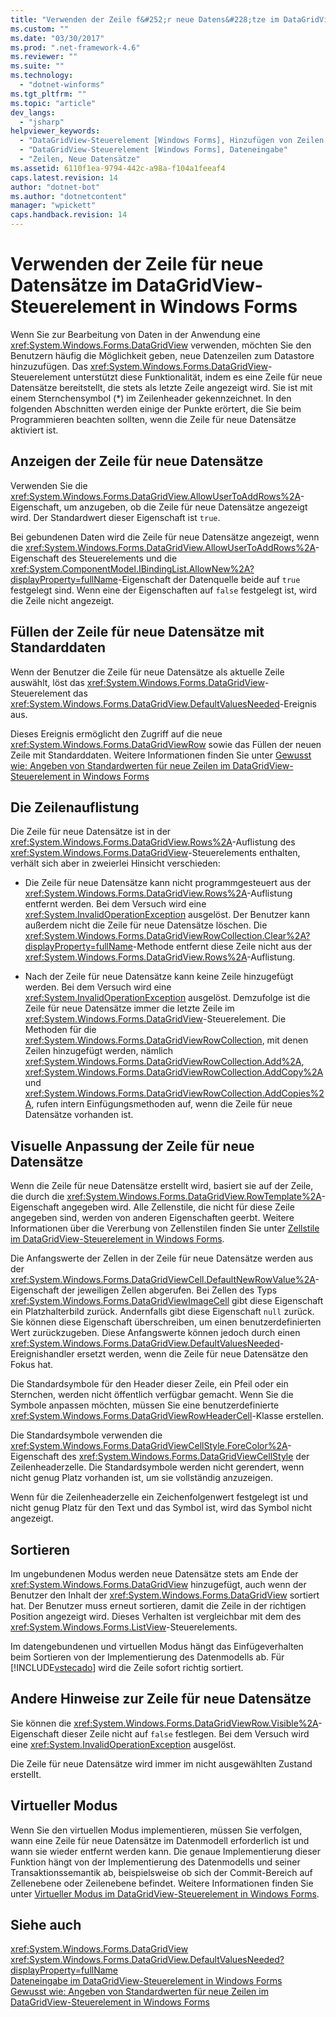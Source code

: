 ```yaml
---
title: "Verwenden der Zeile f&#252;r neue Datens&#228;tze im DataGridView-Steuerelement in Windows Forms | Microsoft Docs"
ms.custom: ""
ms.date: "03/30/2017"
ms.prod: ".net-framework-4.6"
ms.reviewer: ""
ms.suite: ""
ms.technology: 
  - "dotnet-winforms"
ms.tgt_pltfrm: ""
ms.topic: "article"
dev_langs: 
  - "jsharp"
helpviewer_keywords: 
  - "DataGridView-Steuerelement [Windows Forms], Hinzufügen von Zeilen für neue Datensätze"
  - "DataGridView-Steuerelement [Windows Forms], Dateneingabe"
  - "Zeilen, Neue Datensätze"
ms.assetid: 6110f1ea-9794-442c-a98a-f104a1feeaf4
caps.latest.revision: 14
author: "dotnet-bot"
ms.author: "dotnetcontent"
manager: "wpickett"
caps.handback.revision: 14
---
```

# Verwenden der Zeile f&#252;r neue Datens&#228;tze im DataGridView-Steuerelement in Windows Forms
Wenn Sie zur Bearbeitung von Daten in der Anwendung eine <xref:System.Windows.Forms.DataGridView> verwenden, möchten Sie den Benutzern häufig die Möglichkeit geben, neue Datenzeilen zum Datastore hinzuzufügen.  Das <xref:System.Windows.Forms.DataGridView>\-Steuerelement unterstützt diese Funktionalität, indem es eine Zeile für neue Datensätze bereitstellt, die stets als letzte Zeile angezeigt wird.  Sie ist mit einem Sternchensymbol \(\*\) im Zeilenheader gekennzeichnet.  In den folgenden Abschnitten werden einige der Punkte erörtert, die Sie beim Programmieren beachten sollten, wenn die Zeile für neue Datensätze aktiviert ist.  
  
## Anzeigen der Zeile für neue Datensätze  
 Verwenden Sie die <xref:System.Windows.Forms.DataGridView.AllowUserToAddRows%2A>\-Eigenschaft, um anzugeben, ob die Zeile für neue Datensätze angezeigt wird.  Der Standardwert dieser Eigenschaft ist `true`.  
  
 Bei gebundenen Daten wird die Zeile für neue Datensätze angezeigt, wenn die <xref:System.Windows.Forms.DataGridView.AllowUserToAddRows%2A>\-Eigenschaft des Steuerelements und die <xref:System.ComponentModel.IBindingList.AllowNew%2A?displayProperty=fullName>\-Eigenschaft der Datenquelle beide auf `true` festgelegt sind.  Wenn eine der Eigenschaften auf `false` festgelegt ist, wird die Zeile nicht angezeigt.  
  
## Füllen der Zeile für neue Datensätze mit Standarddaten  
 Wenn der Benutzer die Zeile für neue Datensätze als aktuelle Zeile auswählt, löst das <xref:System.Windows.Forms.DataGridView>\-Steuerelement das <xref:System.Windows.Forms.DataGridView.DefaultValuesNeeded>\-Ereignis aus.  
  
 Dieses Ereignis ermöglicht den Zugriff auf die neue <xref:System.Windows.Forms.DataGridViewRow> sowie das Füllen der neuen Zeile mit Standarddaten.  Weitere Informationen finden Sie unter [Gewusst wie: Angeben von Standardwerten für neue Zeilen im DataGridView\-Steuerelement in Windows Forms](../../../../docs/framework/winforms/controls/specify-default-values-for-new-rows-in-the-datagrid.md)  
  
## Die Zeilenauflistung  
 Die Zeile für neue Datensätze ist in der <xref:System.Windows.Forms.DataGridView.Rows%2A>\-Auflistung des <xref:System.Windows.Forms.DataGridView>\-Steuerelements enthalten, verhält sich aber in zweierlei Hinsicht verschieden:  
  
-   Die Zeile für neue Datensätze kann nicht programmgesteuert aus der <xref:System.Windows.Forms.DataGridView.Rows%2A>\-Auflistung entfernt werden.  Bei dem Versuch wird eine <xref:System.InvalidOperationException> ausgelöst.  Der Benutzer kann außerdem nicht die Zeile für neue Datensätze löschen.  Die <xref:System.Windows.Forms.DataGridViewRowCollection.Clear%2A?displayProperty=fullName>\-Methode entfernt diese Zeile nicht aus der <xref:System.Windows.Forms.DataGridView.Rows%2A>\-Auflistung.  
  
-   Nach der Zeile für neue Datensätze kann keine Zeile hinzugefügt werden.  Bei dem Versuch wird eine <xref:System.InvalidOperationException> ausgelöst.  Demzufolge ist die Zeile für neue Datensätze immer die letzte Zeile im <xref:System.Windows.Forms.DataGridView>\-Steuerelement.  Die Methoden für die <xref:System.Windows.Forms.DataGridViewRowCollection>, mit denen Zeilen hinzugefügt werden, nämlich <xref:System.Windows.Forms.DataGridViewRowCollection.Add%2A>, <xref:System.Windows.Forms.DataGridViewRowCollection.AddCopy%2A> und <xref:System.Windows.Forms.DataGridViewRowCollection.AddCopies%2A>, rufen intern Einfügungsmethoden auf, wenn die Zeile für neue Datensätze vorhanden ist.  
  
## Visuelle Anpassung der Zeile für neue Datensätze  
 Wenn die Zeile für neue Datensätze erstellt wird, basiert sie auf der Zeile, die durch die <xref:System.Windows.Forms.DataGridView.RowTemplate%2A>\-Eigenschaft angegeben wird.  Alle Zellenstile, die nicht für diese Zeile angegeben sind, werden von anderen Eigenschaften geerbt.  Weitere Informationen über die Vererbung von Zellenstilen finden Sie unter [Zellstile im DataGridView\-Steuerelement in Windows Forms](../../../../docs/framework/winforms/controls/cell-styles-in-the-windows-forms-datagridview-control.md).  
  
 Die Anfangswerte der Zellen in der Zeile für neue Datensätze werden aus der <xref:System.Windows.Forms.DataGridViewCell.DefaultNewRowValue%2A>\-Eigenschaft der jeweiligen Zellen abgerufen.  Bei Zellen des Typs <xref:System.Windows.Forms.DataGridViewImageCell> gibt diese Eigenschaft ein Platzhalterbild zurück.  Andernfalls gibt diese Eigenschaft `null` zurück.  Sie können diese Eigenschaft überschreiben, um einen benutzerdefinierten Wert zurückzugeben.  Diese Anfangswerte können jedoch durch einen <xref:System.Windows.Forms.DataGridView.DefaultValuesNeeded>\-Ereignishandler ersetzt werden, wenn die Zeile für neue Datensätze den Fokus hat.  
  
 Die Standardsymbole für den Header dieser Zeile, ein Pfeil oder ein Sternchen, werden nicht öffentlich verfügbar gemacht.  Wenn Sie die Symbole anpassen möchten, müssen Sie eine benutzerdefinierte <xref:System.Windows.Forms.DataGridViewRowHeaderCell>\-Klasse erstellen.  
  
 Die Standardsymbole verwenden die <xref:System.Windows.Forms.DataGridViewCellStyle.ForeColor%2A>\-Eigenschaft des <xref:System.Windows.Forms.DataGridViewCellStyle> der Zeilenheaderzelle.  Die Standardsymbole werden nicht gerendert, wenn nicht genug Platz vorhanden ist, um sie vollständig anzuzeigen.  
  
 Wenn für die Zeilenheaderzelle ein Zeichenfolgenwert festgelegt ist und nicht genug Platz für den Text und das Symbol ist, wird das Symbol nicht angezeigt.  
  
## Sortieren  
 Im ungebundenen Modus werden neue Datensätze stets am Ende der <xref:System.Windows.Forms.DataGridView> hinzugefügt, auch wenn der Benutzer den Inhalt der <xref:System.Windows.Forms.DataGridView> sortiert hat.  Der Benutzer muss erneut sortieren, damit die Zeile in der richtigen Position angezeigt wird. Dieses Verhalten ist vergleichbar mit dem des <xref:System.Windows.Forms.ListView>\-Steuerelements.  
  
 Im datengebundenen und virtuellen Modus hängt das Einfügeverhalten beim Sortieren von der Implementierung des Datenmodells ab.  Für [!INCLUDE[vstecado](../../../../includes/vstecado-md.md)] wird die Zeile sofort richtig sortiert.  
  
## Andere Hinweise zur Zeile für neue Datensätze  
 Sie können die <xref:System.Windows.Forms.DataGridViewRow.Visible%2A>\-Eigenschaft dieser Zeile nicht auf `false` festlegen.  Bei dem Versuch wird eine <xref:System.InvalidOperationException> ausgelöst.  
  
 Die Zeile für neue Datensätze wird immer im nicht ausgewählten Zustand erstellt.  
  
## Virtueller Modus  
 Wenn Sie den virtuellen Modus implementieren, müssen Sie verfolgen, wann eine Zeile für neue Datensätze im Datenmodell erforderlich ist und wann sie wieder entfernt werden kann.  Die genaue Implementierung dieser Funktion hängt von der Implementierung des Datenmodells und seiner Transaktionssemantik ab, beispielsweise ob sich der Commit\-Bereich auf Zellenebene oder Zeilenebene befindet.  Weitere Informationen finden Sie unter [Virtueller Modus im DataGridView\-Steuerelement in Windows Forms](../../../../docs/framework/winforms/controls/virtual-mode-in-the-windows-forms-datagridview-control.md).  
  
## Siehe auch  
 <xref:System.Windows.Forms.DataGridView>   
 <xref:System.Windows.Forms.DataGridView.DefaultValuesNeeded?displayProperty=fullName>   
 [Dateneingabe im DataGridView\-Steuerelement in Windows Forms](../../../../docs/framework/winforms/controls/data-entry-in-the-windows-forms-datagridview-control.md)   
 [Gewusst wie: Angeben von Standardwerten für neue Zeilen im DataGridView\-Steuerelement in Windows Forms](../../../../docs/framework/winforms/controls/specify-default-values-for-new-rows-in-the-datagrid.md)